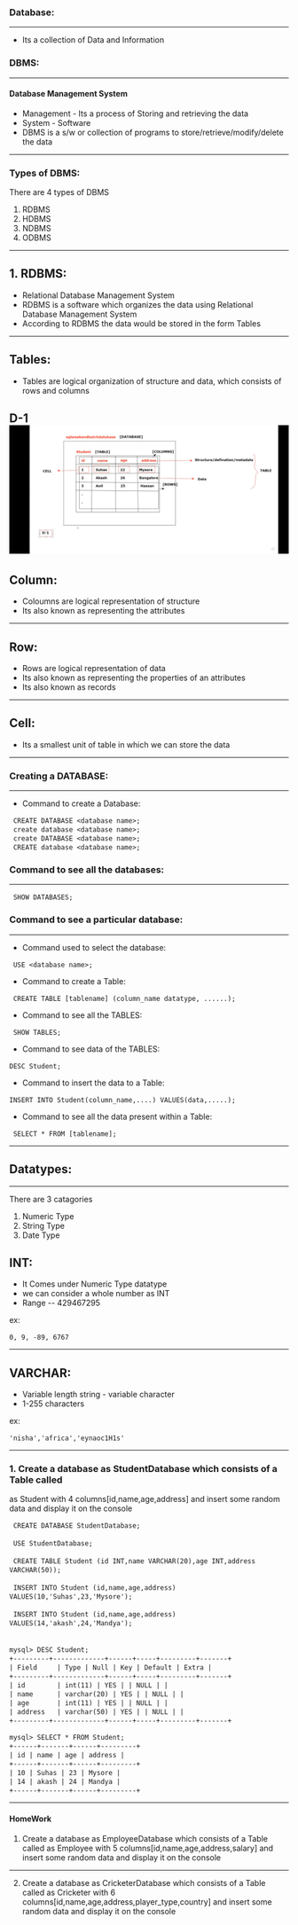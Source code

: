 ### Database:
---
-   Its a collection of Data and Information

### DBMS:
---

#### Database Management System

-   Management - Its a process of Storing and retrieving the data
-   System - Software
-   DBMS is a s/w or collection of programs to store/retrieve/modify/delete
the data

---
### Types of DBMS:

There are 4 types of DBMS
1. RDBMS
2. HDBMS
3. NDBMS
4. ODBMS
---

## 1. RDBMS:

-   Relational Database Management System
-   RDBMS is a software which organizes the data using Relational
Database Management System
-   According to RDBMS the data would be stored in the form Tables

---
Tables:
---

-   Tables are logical organization of structure and data, which
consists of rows and columns

D-1
![Diagram 1](./img/d1.png)
---
Column:
---
-   Coloumns are logical representation of structure
-   Its also known as representing the attributes

---
Row:
----
-   Rows are logical representation of data
-   Its also known as representing the properties of an attributes
-   Its also known as records

---
Cell:
---

-   Its a smallest unit of table in which we can store the data

---



### Creating a DATABASE:
---
-   Command to create a Database:
```
 CREATE DATABASE <database name>;
 create database <database name>;
 create DATABASE <database name>;
 CREATE database <database name>;
```
### Command to see all the databases:
---
```
 SHOW DATABASES;
```
### Command to see a particular database:
---

-   Command used to select the database:

```
 USE <database name>;
```

-   Command to create a Table:

```
 CREATE TABLE [tablename] (column_name datatype, ......);
```
-   Command to see all the TABLES:
```
 SHOW TABLES;
 ```
-   Command to see data of the TABLES:
```
DESC Student;
```
-   Command to insert the data to a Table:

 ```
 INSERT INTO Student(column_name,....) VALUES(data,.....);
 ```
-   Command to see all the data present within a Table:
```
 SELECT * FROM [tablename];
```

---
## Datatypes:
---
 There are 3 catagories
1. Numeric Type
2. String Type
3. Date Type

INT:
---
-   It Comes under Numeric Type datatype
-   we can consider a whole number as INT
-   Range -- 429467295

ex:

    0, 9, -89, 6767
---

VARCHAR:
---
-   Variable length string - variable character
-   1-255 characters

ex:

    'nisha','africa','eynaoc1H1s'

---

### 1. Create a database as StudentDatabase which consists of a Table called
as Student with 4 columns[id,name,age,address] and insert some random
data and display it on the console
```
 CREATE DATABASE StudentDatabase;

 USE StudentDatabase;

 CREATE TABLE Student (id INT,name VARCHAR(20),age INT,address
VARCHAR(50));

 INSERT INTO Student (id,name,age,address)
VALUES(10,'Suhas',23,'Mysore');

 INSERT INTO Student (id,name,age,address)
VALUES(14,'akash',24,'Mandya');


mysql> DESC Student;
+---------+-------------+------+-----+---------+-------+
| Field     | Type | Null | Key | Default | Extra |
+---------+-------------+------+-----+---------+-------+
| id        | int(11) | YES | | NULL | |
| name      | varchar(20) | YES | | NULL | |
| age       | int(11) | YES | | NULL | |
| address   | varchar(50) | YES | | NULL | |
+---------+-------------+------+-----+---------+-------+
```

```
mysql> SELECT * FROM Student;
+------+-------+------+---------+
| id | name | age | address |
+------+-------+------+---------+
| 10 | Suhas | 23 | Mysore |
| 14 | akash | 24 | Mandya |
+------+-------+------+---------+
```
---
####    HomeWork
1. Create a database as EmployeeDatabase which consists of a Table called
as Employee with 5 columns[id,name,age,address,salary] and insert some
random data and display it on the console
---

2. Create a database as CricketerDatabase which consists of a Table
called as Cricketer with 6
columns[id,name,age,address,player_type,country] and insert some random
data and display it on the console